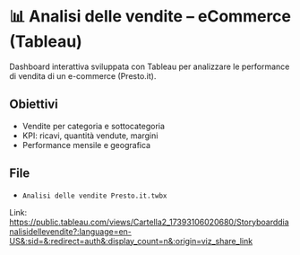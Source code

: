 # 📊 Analisi delle vendite – eCommerce (Tableau)

Dashboard interattiva sviluppata con Tableau per analizzare le performance di vendita di un e-commerce (Presto.it).

## Obiettivi
- Vendite per categoria e sottocategoria
- KPI: ricavi, quantità vendute, margini
- Performance mensile e geografica

## File
- `Analisi delle vendite Presto.it.twbx`

Link: https://public.tableau.com/views/Cartella2_17393106020680/Storyboarddianalisidellevendite?:language=en-US&:sid=&:redirect=auth&:display_count=n&:origin=viz_share_link
